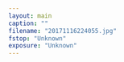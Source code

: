 ```yaml
---
layout: main
caption: ""
filename: "20171116224055.jpg"
fstop: "Unknown"
exposure: "Unknown"
---
```

